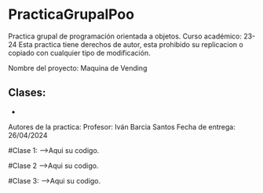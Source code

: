 # PracticaGrupalPoo
Practica grupal de programación orientada a objetos. Curso académico: 23-24
Esta practica tiene derechos de autor, esta prohibido su replicacion o copiado con cualquier tipo de modificación. 


Nombre del proyecto: Maquina de Vending

Clases: 
  -
  -

Autores de la practica: 
Profesor: Iván Barcia Santos
Fecha de entrega: 26/04/2024


#Clase 1:
 -->Aqui su codigo.

 #Clase 2
 -->Aqui su codigo.

 #Clase 3:
 -->Aqui su codigo.
